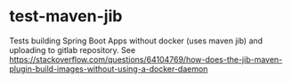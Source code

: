# test-maven-jib
Tests building Spring Boot Apps without docker (uses maven jib) and uploading to gitlab repository. See https://stackoverflow.com/questions/64104769/how-does-the-jib-maven-plugin-build-images-without-using-a-docker-daemon
